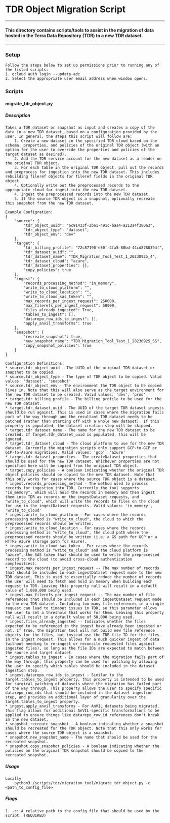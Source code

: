 # TDR Object Migration Script

------------------------
#### This directory contains scripts/tools to assist in the migration of data hosted in the Terra Data Repository (TDR) to a new TDR dataset.
------------------------

### Setup
    Follow the steps below to set up permissions prior to running any of the listed scripts:
    1. gcloud auth login --update-adc
    2. Select the appropriate user email address when window opens.

### Scripts

#### **migrate_tdr_object.py**
##### Description
    Takes a TDR dataset or snapshot as input and creates a copy of the data in a new TDR dataset, based on a configuration provided by the user. In general, the steps this script will follow are:
        1. Create a new dataset in the specified TDR cloud based on the schema, properties, and policies of the original TDR object (with an option for the user to override the properties and policies of the target dataset as desired).
        2. Add the TDR service account for the new dataset as a reader on the original TDR object. 
        3. For each table in the original TDR object, pull out the records and preprocess for ingestion into the new TDR dataset. This includes rebuilding fileref objects for fileref fields in the original TDR object. 
        4. Optionally write out the preprocessed records to the appropriate cloud for ingest into the new TDR dataset. 
        4. Ingest the preprocessed records into the new TDR dataset. 
        5. If the source TDR object is a snapshot, optionally recreate this snapshot from the new TDR dataset. 

    Example Configration:
    {
        "source": {
            "tdr_object_uuid": "6c91433f-2b61-491c-baa4-a212a4f380a3",
            "tdr_object_type": "dataset",
            "tdr_object_env": "dev"
        },
        "target": {
            "tdr_billing_profile": "72c87190-e50f-4fa5-80bd-44cd8780394f",
            "tdr_dataset_uuid": "",
            "tdr_dataset_name": "TDR_Migration_Tool_Test_1_20230925_4",
            "tdr_dataset_cloud": "azure",
            "tdr_dataset_properties": {},
            "copy_policies": true
        },
        "ingest": {
            "records_processing_method": "in_memory", 
            "write_to_cloud_platform": "",
            "write_to_cloud_location": "",
            "write_to_cloud_sas_token": "",
            "max_records_per_ingest_request": 250000,
            "max_filerefs_per_ingest_request": 50000,
            "files_already_ingested": True,
            "tables_to_ingest": [],
            "datarepo_row_ids_to_ingest": [],
            "apply_anvil_transforms": true
        },
        "snapshot": {
            "recreate_snapshot": true,
            "new_snapshot_name": "TDR_Migration_Tool_Test_1_20230925_SS",
            "copy_snapshot_policies": true
        }
    }

    Configuration Definitions:
    * source.tdr_object_uuid - The UUID of the original TDR dataset or snapshot to be copied. 
    * source.tdr_object_type - The type of TDR object to be copied. Valid values: 'dataset', 'snapshot'
    * source.tdr_object_env - The environment the TDR object to be copied lives in. Note that this will also serve as the target environment for the new TDR dataset to be created. Valid values: 'dev', 'prod'
    * target.tdr_billing_profile - The billing profile to be used for the new TDR dataset.
    * target.tdr_dataset_uuid - The UUID of the target TDR dataset ingests should be run against. This is used in cases where the migration fails part of the way through and the resultant TDR dataset needs to be patched (rather than starting off with a whole new dataset). If this property is populated, the dataset creation step will be skipped. 
    * target.tdr_dataset_name - The name for the new TDR dataset to be created. If target.tdr_dataset_uuid is populated, this will be ignored.
    * target.tdr_dataset_cloud - The cloud platform to use for the new TDR dataset. Currently the migration scripts only support GCP-to-GCP or GCP-to-Azure migrations. Valid values: 'gcp', 'azure'
    * target.tdr_dataset_properties - The createDataset properties that should be used for the new TDR dataset. Whichever properties are not specified here will be copied from the original TDR object. 
    * target.copy_policies - A boolean indicating whether the original TDR object policies should be copied to the new TDR dataset. Note that this only works for cases where the source TDR object is a dataset.
    * ingest.records_processing_method - The method used to process records for ingestion into TDR. Currently the tool supports "in_memory", which will hold the records in memory and then ingest them into TDR as records on the ingestDataset requests, and "write_to_cloud", which will write the records to files on the cloud for use in the ingestDataset requests. Valid values: 'in_memory', 'write_to_cloud'
    * ingest.write_to_cloud_platform - For cases where the records processing method is "write_to_cloud", the cloud to which the preprocessed records should be written.
    * ingest.write_to_cloud_location - For cases where the records processing method is "write_to_cloud", the cloud path where the preprocessed records should be written (i.e. a GS path for GCP or a HTTPS Azure storage path for Azure).
    * ingest.write_to_cloud_sas_token - For cases where the records processing method is "write_to_cloud" and the cloud platform is "azure", the SAS token that should be used to write the preprocessed record to the cloud (to avoid cross-cloud authentication complexities).
    * ingest.max_records_per_ingest_request -- The max number of records that should be included in each ingestDataset request made to the new TDR dataset. This is used to essentially reduce the number of records the user will need to fetch and hold in memory when building each request to TDR. Leaving this property null will result in a default value of 1,000,000 being used.
    * ingest.max_filerefs_per_ingest_request -- The max number of file references that should be included in each ingestDataset request made to the new TDR dataset. Including too many file references in a single request can lead to timeout issues in TDR, so this parameter allows the user to set a threshold that works for them. Leaving this property null will result in a default value of 50,000 being used.
    * ingest.files_already_ingested -- Indicates whether the files expected to be referenced in the ingest have already been ingested or not. If True, the migration tool will not build new file reference objects for the files, but instead use the TDR file ID for the files in the ingest request. This allows for a much quicker ingest of data (without needing to re-ingest or reconcile requested files against ingested files), so long as the file IDs are expected to match between the source and target dataset.
    * ingest.tables_to_ingest - In cases where the migration fails part of the way through, this property can be used for patching by allowing the user to specify which tables should be included in the dataset ingestion step. 
    * ingest.datarepo_row_ids_to_ingest - Similar to the target.tables_to_ingest property, this property is intended to be used for surgical patching of datasets where the migration has failed part of the way through. This property allows the user to specify specific datarepo_row_ids that should be included in the dataset ingestion step, and provides an additional layer of granularity over the target.tables_to_ingest property. 
    * ingest.apply_anvil_transforms - For AnVIL datasets being migrated, this flag allows for additional AnVIL-specific transformations to be applied to ensure things like datarepo_row_id references don't break in the new dataset.
    * snapshot.recreate_snapshot - A boolean indicating whether a snapshot should be recreated for the TDR object. Note that this only works for cases where the source TDR object is a snapshot. 
    * snapshot.new_snapshot_name - The name that should be used for the recreated snapshot. 
    * snapshot.copy_snapshot_policies - A boolean indicating whether the policies on the original TDR snapshot should be copied to the recreated snapshot.

##### Usage
    Locally
        python3 /scripts/tdr/migration_tool/migrate_tdr_object.py -c <path_to_config_file>

##### Flags
    1. -c: A relative path to the config file that should be used by the script. (REQUIRED)
